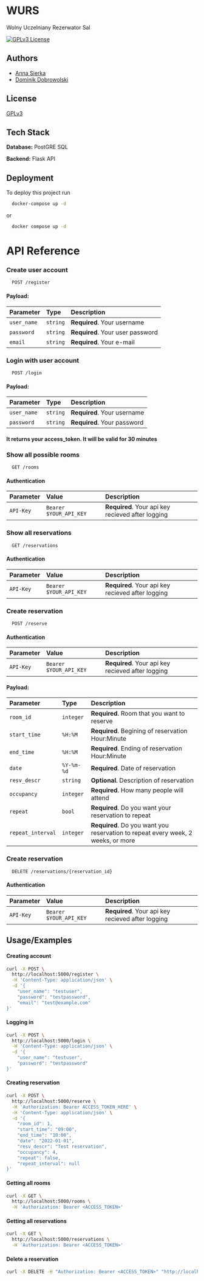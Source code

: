 
# WURS 

Wolny Uczelniany Rezerwator Sal





[![GPLv3 License](https://img.shields.io/badge/License-GPL%20v3-yellow.svg)](https://opensource.org/licenses/)



## Authors

- [Anna Sierka](https://www.github.com/octokatherine)
- [Dominik Dobrowolski](https://www.github.com/octokatherine)


## License

[GPLv3](https://choosealicense.com/licenses/gpl-3.0/#)


## Tech Stack

**Database:** PostGRE SQL

**Backend:** Flask API 


## Deployment

To deploy this project run

```bash
  docker-compose up -d

```
or

```bash
  docker compose up -d
```


# API Reference

### Create user account
```http
  POST /register
```
#### Payload:
| Parameter | Type     | Description                |
| :-------- | :------- | :------------------------- |
| `user_name` | `string` | **Required**. Your username |
| `password` | `string` | **Required**. Your user password |
| `email` | `string` | **Required**. Your e-mail |


### Login with user account

```http
  POST /login
```
#### Payload:
| Parameter | Type     | Description                       |
| :-------- | :------- | :-------------------------------- |
| `user_name`      | `string` | **Required**. Your username |
| `password`      | `string` | **Required**. Your password |

#### It returns your access_token. It will be valid for 30 minutes


### Show all possible rooms

```http
  GET /rooms
```
#### Authentication
| Parameter | Value     | Description                       |
| :-------- | :------- | :-------------------------------- |
| `API-Key`      | `Bearer $YOUR_API_KEY` | **Required**. Your api key recieved after logging |

### Show all reservations

```http
  GET /reservations
```
#### Authentication
| Parameter | Value     | Description                       |
| :-------- | :------- | :-------------------------------- |
| `API-Key`      | `Bearer $YOUR_API_KEY` | **Required**. Your api key recieved after logging |


### Create reservation

```http
  POST /reserve
```
#### Authentication
| Parameter | Value     | Description                       |
| :-------- | :------- | :-------------------------------- |
| `API-Key`      | `Bearer $YOUR_API_KEY` | **Required**. Your api key recieved after logging |


#### Payload:
| Parameter | Type     | Description                       |
| :-------- | :------- | :-------------------------------- |
| `room_id`      | `integer` | **Required**. Room that you want to reserve |
| `start_time`      | `%H:%M` | **Required**. Begining of reservation Hour:Minute |
| `end_time`      | `%H:%M` | **Required**. Ending of reservation Hour:Minute |
| `date`      | `%Y-%m-%d` | **Required**. Date of reservation |
| `resv_descr`      | `string` | **Optional**. Description of reservation |
| `occupancy`      | `integer` | **Required**. How many people will attend |
| `repeat`      | `bool` | **Required**. Do you want your reservation to repeat |
| `repeat_interval`      | `integer` | **Required**. Do you want you reservation to repeat every week, 2 weeks, or more |

### Create reservation

```http
  DELETE /reservations/{reservation_id}
```
#### Authentication
| Parameter | Value     | Description                       |
| :-------- | :------- | :-------------------------------- |
| `API-Key`      | `Bearer $YOUR_API_KEY` | **Required**. Your api key recieved after logging |

## Usage/Examples

#### Creating account
```bash
curl -X POST \
  http://localhost:5000/register \
  -H 'Content-Type: application/json' \
  -d '{
	"user_name": "testuser",
	"password": "testpassword",
	"email": "test@example.com"
}'
```
#### Logging in
```bash
curl -X POST \
  http://localhost:5000/login \
  -H 'Content-Type: application/json' \
  -d '{
	"user_name": "testuser",
	"password": "testpassword"
}'
```
#### Creating reservation
```bash
curl -X POST \
  http://localhost:5000/reserve \
  -H 'Authorization: Bearer ACCESS_TOKEN_HERE' \
  -H 'Content-Type: application/json' \
  -d '{
	"room_id": 1,
	"start_time": "09:00",
	"end_time": "10:00",
	"date": "2022-01-01",
	"resv_descr": "Test reservation",
	"occupancy": 4,
	"repeat": false,
	"repeat_interval": null
}'
```
#### Getting all rooms
```bash
curl -X GET \
  http://localhost:5000/rooms \
  -H 'Authorization: Bearer <ACCESS_TOKEN>'
```
#### Getting all reservations
```bash
curl -X GET \
  http://localhost:5000/reservations \
  -H 'Authorization: Bearer <ACCESS_TOKEN>'
```
#### Delete a reservation
```bash
curl -X DELETE -H "Authorization: Bearer <ACCESS_TOKEN>" "http://localhost:5000/reservations/{reservation_id}"
```


